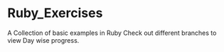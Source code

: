 # Ruby_Exercises
A Collection of basic examples in Ruby 
Check out different branches to view Day wise progress.
